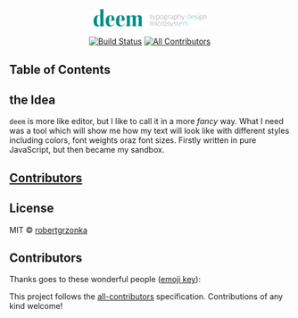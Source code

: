 <div align="center">

<img src="./static/logo/deem_wide.svg" width="40%"> 

[![Build Status](https://travis-ci.com/robertgrzonka/deem.svg?branch=master)](https://travis-ci.com/robertgrzonka/deem) [![All Contributors](https://img.shields.io/badge/all_contributors-0-orange.svg?style=flat-square)](#contributors)

</div>

## Table of Contents

## the Idea

`deem` is more like editor, but I like to call it in a more _fancy_ way. What I need was a tool which will show me how my text will look like with different styles including colors, font weights oraz font sizes. Firstly written in pure JavaScript, but then became my sandbox.

## [Contributors](CONTRIBUTING.md)

## License

MIT © [robertgrzonka](https://robertgrzonka.pl)

## Contributors

Thanks goes to these wonderful people ([emoji key](https://allcontributors.org/docs/en/emoji-key)):

<!-- ALL-CONTRIBUTORS-LIST:START - Do not remove or modify this section -->
<!-- prettier-ignore -->
<!-- ALL-CONTRIBUTORS-LIST:END -->

This project follows the [all-contributors](https://github.com/all-contributors/all-contributors) specification. Contributions of any kind welcome!
